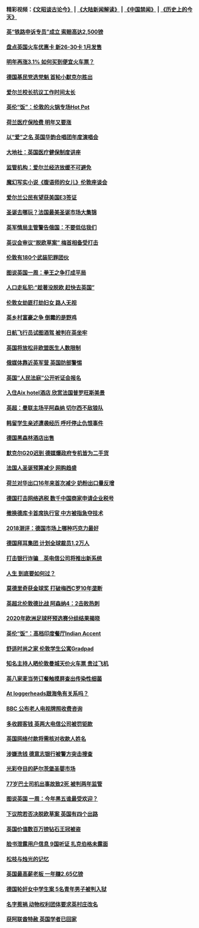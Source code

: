 #### 精彩视频：[《文昭谈古论今》](https://github.com/gfw-breaker/wenzhao/blob/master/README.md?t=12090931) | [《大陆新闻解读》](https://github.com/gfw-breaker/ntdtv-comedy/blob/master/README.md?t=12090931) | [《中国禁闻》](https://github.com/gfw-breaker/ntdtv-news/blob/master/README.md?t=12090931) | [《历史上的今天》](https://github.com/gfw-breaker/today-in-history/blob/master/README.md?t=12090931) 

#### [英“铁路申诉专员”成立 索赔高达2,500镑](../pages/nsc974/n10899001.md?t=12090931) 

#### [盘点英国火车优惠卡 新26-30卡 1月发售](../pages/nsc974/n10898992.md?t=12090931) 

#### [明年再涨3.1%   如何买到便宜火车票？](../pages/nsc974/n10898985.md?t=12090931) 

#### [德国基民党选党魁 首轮小默克尔胜出](../pages/nsc974/n10897678.md?t=12090931) 

#### [爱尔兰校长抗议工作时间太长](../pages/nsc974/n10897164.md?t=12090931) 

#### [英伦“饭”：伦敦的火锅专场Hot Pot](../pages/nsc974/n10897146.md?t=12090931) 

#### [荷兰医疗保险费 明年又要涨](../pages/nsc974/n10897113.md?t=12090931) 

#### [以“爱”之名 英国华韵合唱团年度演唱会](../pages/nsc974/n10897132.md?t=12090931) 

#### [大地社：英国医疗健保制度讲座](../pages/nsc974/n10897109.md?t=12090931) 

#### [监管机构：爱尔兰经济放缓不可避免](../pages/nsc974/n10897047.md?t=12090931) 

#### [魔幻写实小说《腹语师的女儿》伦敦座谈会](../pages/nsc974/n10897070.md?t=12090931) 

#### [爱尔兰公民有望获美国E3签证](../pages/nsc974/n10896956.md?t=12090931) 

#### [圣诞去哪玩？法国最美圣诞市场大集锦](../pages/nsc974/n10895365.md?t=12090931) 

#### [英军情局主管警告俄国：不要低估我们](../pages/nsc974/n10895238.md?t=12090931) 

#### [英议会审议“脱欧草案” 梅首相备受打击](../pages/nsc974/n10895260.md?t=12090931) 

#### [伦敦有180个武装犯罪团伙](../pages/nsc974/n10895487.md?t=12090931) 

#### [图说英国一周：拳王之争打成平局](../pages/nsc974/n10895330.md?t=12090931) 

#### [人口走私犯:“趁著没脱欧 赶快去英国”](../pages/nsc974/n10895316.md?t=12090931) 

#### [伦敦女劫匪打劫妇女 路人无视](../pages/nsc974/n10895309.md?t=12090931) 

#### [英乡村富豪之争  倒霉的是野鸡](../pages/nsc974/n10895305.md?t=12090931) 

#### [日航飞行员试图酒驾  被判在英坐牢](../pages/nsc974/n10895291.md?t=12090931) 

#### [英国将放松非欧盟医生人数限制](../pages/nsc974/n10895286.md?t=12090931) 

#### [俄媒体靠近英军营 英国防部警惕](../pages/nsc974/n10895265.md?t=12090931) 

#### [英国“人民法庭”公开听证会报名](../pages/nsc974/n10895219.md?t=12090931) 

#### [入住Aix hotel酒店 欣赏法国普罗旺斯美景](../pages/nsc974/n10894800.md?t=12090931) 

#### [英超：曼联主场平阿森纳 切尔西不敌狼队](../pages/nsc974/n10893786.md?t=12090931) 

#### [韩留学生亲述遭袭经历 呼吁停止仇恨事件](../pages/nsc974/n10893538.md?t=12090931) 

#### [德国黑森林酒店出售](../pages/nsc974/n10893286.md?t=12090931) 

#### [默克尔G20迟到 德媒爆政府专机皆为二手货](../pages/nsc974/n10892503.md?t=12090931) 

#### [法国人圣诞预算减少 网购趋盛](../pages/nsc974/n10892541.md?t=12090931) 

#### [荷兰对华出口16年来首次减少 奶粉出口量反增](../pages/nsc974/n10892601.md?t=12090931) 

#### [德国打击网络逃税 数千中国商家申请企业税号](../pages/nsc974/n10892430.md?t=12090931) 

#### [撤换德库卡首席执行官 中方被指急夺技术](../pages/nsc974/n10891177.md?t=12090931) 

#### [2018测评：德国市场上哪种巧克力最好](../pages/nsc974/n10891102.md?t=12090931) 

#### [德国拜耳集团 计划全球裁员1.2万人](../pages/nsc974/n10891082.md?t=12090931) 

#### [打击银行诈骗　英电信公司将推出新系统](../pages/nsc974/n10890987.md?t=12090931) 

#### [人生 到底要如何过？](../pages/nsc974/n10890980.md?t=12090931) 

#### [莫德里奇获金球奖 打破梅西C罗10年垄断](../pages/nsc974/n10890252.md?t=12090931) 

#### [英超北伦敦德比战 阿森纳4：2击败热刺](../pages/nsc974/n10887322.md?t=12090931) 

#### [2020年欧洲足球杯预选赛分组结果揭晓](../pages/nsc974/n10887348.md?t=12090931) 

#### [英伦“饭”：高档印度餐厅Indian Accent](../pages/nsc974/n10887152.md?t=12090931) 

#### [舒适时尚之家 伦敦学生公寓Gradpad](../pages/nsc974/n10887125.md?t=12090931) 

#### [知名主持人晒伦敦曼城天价火车票 贵过飞机](../pages/nsc974/n10887062.md?t=12090931) 

#### [英八家麦当劳订餐触摸屏查出传染性细菌](../pages/nsc974/n10886684.md?t=12090931) 

#### [At loggerheads跟海龟有关系吗？](../pages/nsc974/n10883586.md?t=12090931) 

#### [BBC 公布老人电视牌照收费咨询](../pages/nsc974/n10883556.md?t=12090931) 

#### [多收顾客钱 英两大电信公司被罚钜款](../pages/nsc974/n10883526.md?t=12090931) 

#### [英国网络付款将需核对收款人姓名](../pages/nsc974/n10883510.md?t=12090931) 

#### [涉嫌洗钱 德意志银行被警方突击搜查](../pages/nsc974/n10881516.md?t=12090931) 

#### [光彩夺目的萨尔茨堡圣婴市场](../pages/nsc974/n10881904.md?t=12090931) 

#### [77岁巴士司机出事故致2死 被判两年监管](../pages/nsc974/n10881843.md?t=12090931) 

#### [图说英国 一周：今年黑五谁最受欢迎？](../pages/nsc974/n10881815.md?t=12090931) 

#### [下议院若否决脱欧草案 英国有四个出路](../pages/nsc974/n10881130.md?t=12090931) 

#### [英国价值数百万镑钻石王冠被盗](../pages/nsc974/n10881169.md?t=12090931) 

#### [脸书泄露用户信息 9国听证 扎克伯格未露面](../pages/nsc974/n10881125.md?t=12090931) 

#### [松枝与烛光的记忆](../pages/nsc974/n10881139.md?t=12090931) 

#### [英国最高薪老板 一年赚2.65亿镑](../pages/nsc974/n10881230.md?t=12090931) 

#### [德国轮奸女中学生案 5名青年男子被判入狱](../pages/nsc974/n10880979.md?t=12090931) 

#### [名字惹祸  动物权利团体要求英村庄改名](../pages/nsc974/n10881160.md?t=12090931) 

#### [获阿联酋特赦 英国学者已回家](../pages/nsc974/n10881153.md?t=12090931) 

